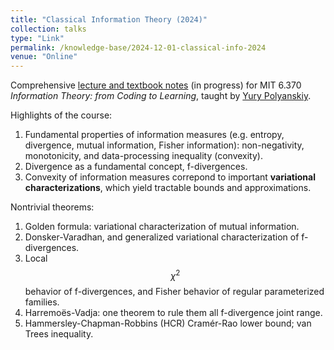```yaml
---
title: "Classical Information Theory (2024)"
collection: talks
type: "Link"
permalink: /knowledge-base/2024-12-01-classical-info-2024
venue: "Online"
---
```


Comprehensive [lecture and textbook notes](https://nlyu1.github.io/classical-info-theory) (in progress) for MIT 6.370 *Information Theory: from Coding to Learning*, 
taught by [Yury Polyanskiy](https://people.lids.mit.edu/yp/homepage/). 

Highlights of the course: 

1. Fundamental properties of information measures (e.g. entropy, divergence, mutual information, Fisher information): non-negativity, monotonicity, and data-processing inequality (convexity). 
2. Divergence as a fundamental concept, f-divergences. 
3. Convexity of information measures correpond to important **variational characterizations**, which yield tractable bounds and approximations. 

Nontrivial theorems:

1. Golden formula: variational characterization of mutual information. 
2. Donsker-Varadhan, and generalized variational characterization of f-divergences.
3. Local $$\chi^2$$ behavior of f-divergences, and Fisher behavior of regular parameterized families. 
4. Harremoës-Vadja: one theorem to rule them all f-divergence joint range. 
5. Hammersley-Chapman-Robbins (HCR) Cramér-Rao lower bound; van Trees inequality. 